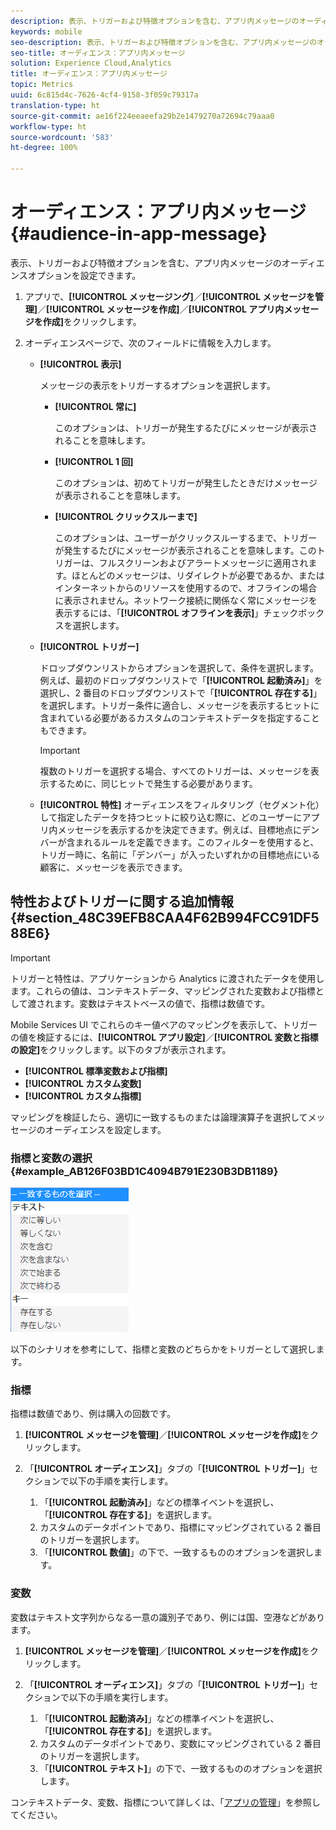 ```yaml
---
description: 表示、トリガーおよび特徴オプションを含む、アプリ内メッセージのオーディエンスオプションを設定できます。
keywords: mobile
seo-description: 表示、トリガーおよび特徴オプションを含む、アプリ内メッセージのオーディエンスオプションを設定できます。
seo-title: オーディエンス：アプリ内メッセージ
solution: Experience Cloud,Analytics
title: オーディエンス：アプリ内メッセージ
topic: Metrics
uuid: 6c815d4c-7626-4cf4-9158-3f059c79317a
translation-type: ht
source-git-commit: ae16f224eeaeefa29b2e1479270a72694c79aaa0
workflow-type: ht
source-wordcount: '583'
ht-degree: 100%

---
```



# オーディエンス：アプリ内メッセージ {#audience-in-app-message}

表示、トリガーおよび特徴オプションを含む、アプリ内メッセージのオーディエンスオプションを設定できます。

1. アプリで、**[!UICONTROL メッセージング]**／**[!UICONTROL メッセージを管理]**／**[!UICONTROL メッセージを作成]**／**[!UICONTROL アプリ内メッセージを作成]**&#x200B;をクリックします。
1. オーディエンスページで、次のフィールドに情報を入力します。

   * **[!UICONTROL 表示]**

      メッセージの表示をトリガーするオプションを選択します。

      * **[!UICONTROL 常に]**

         このオプションは、トリガーが発生するたびにメッセージが表示されることを意味します。

      * **[!UICONTROL 1 回]**

         このオプションは、初めてトリガーが発生したときだけメッセージが表示されることを意味します。

      * **[!UICONTROL クリックスルーまで]**

         このオプションは、ユーザーがクリックスルーするまで、トリガーが発生するたびにメッセージが表示されることを意味します。このトリガーは、フルスクリーンおよびアラートメッセージに適用されます。ほとんどのメッセージは、リダイレクトが必要であるか、またはインターネットからのリソースを使用するので、オフラインの場合に表示されません。ネットワーク接続に関係なく常にメッセージを表示するには、「**[!UICONTROL オフラインを表示]**」チェックボックスを選択します。
   * **[!UICONTROL トリガー]**

      ドロップダウンリストからオプションを選択して、条件を選択します。例えば、最初のドロップダウンリストで「**[!UICONTROL 起動済み]**」を選択し、2 番目のドロップダウンリストで「**[!UICONTROL 存在する]**」を選択します。トリガー条件に適合し、メッセージを表示するヒットに含まれている必要があるカスタムのコンテキストデータを指定することもできます。

      >[!IMPORTANT]
      >
      >複数のトリガーを選択する場合、すべてのトリガーは、メッセージを表示するために、同じヒットで発生する必要があります。

   * **[!UICONTROL 特性]**
オーディエンスをフィルタリング（セグメント化）して指定したデータを持つヒットに絞り込む際に、どのユーザーにアプリ内メッセージを表示するかを決定できます。例えば、目標地点にデンバーが含まれるルールを定義できます。このフィルターを使用すると、トリガー時に、名前に「デンバー」が入ったいずれかの目標地点にいる顧客に、メッセージを表示できます。



## 特性およびトリガーに関する追加情報 {#section_48C39EFB8CAA4F62B994FCC91DF588E6}

>[!IMPORTANT]
>
>トリガーと特性は、アプリケーションから Analytics に渡されたデータを使用します。これらの値は、コンテキストデータ、マッピングされた変数および指標として渡されます。変数はテキストベースの値で、指標は数値です。

Mobile Services UI でこれらのキー値ペアのマッピングを表示して、トリガーの値を検証するには、**[!UICONTROL アプリ設定]**／**[!UICONTROL 変数と指標の設定]**&#x200B;をクリックします。以下のタブが表示されます。

* **[!UICONTROL 標準変数および指標]**
* **[!UICONTROL カスタム変数]**
* **[!UICONTROL カスタム指標]**

マッピングを検証したら、適切に一致するものまたは論理演算子を選択してメッセージのオーディエンスを設定します。

### 指標と変数の選択 {#example_AB126F03BD1C4094B791E230B3DB1189}

![トリガーオプション](assets/custom_trigger_matcher_options.png)

以下のシナリオを参考にして、指標と変数のどちらかをトリガーとして選択します。

### 指標

指標は数値であり、例は購入の回数です。

1. **[!UICONTROL メッセージを管理]**／**[!UICONTROL メッセージを作成]**&#x200B;をクリックします。
1. 「**[!UICONTROL オーディエンス]**」タブの「**[!UICONTROL トリガー]**」セクションで以下の手順を実行します。

   1. 「**[!UICONTROL 起動済み]**」などの標準イベントを選択し、「**[!UICONTROL 存在する]**」を選択します。
   1. カスタムのデータポイントであり、指標にマッピングされている 2 番目のトリガーを選択します。
   1. 「**[!UICONTROL 数値]**」の下で、一致するもののオプションを選択します。

### 変数

変数はテキスト文字列からなる一意の識別子であり、例には国、空港などがあります。

1. **[!UICONTROL メッセージを管理]**／**[!UICONTROL メッセージを作成]**&#x200B;をクリックします。
1. 「**[!UICONTROL オーディエンス]**」タブの「**[!UICONTROL トリガー]**」セクションで以下の手順を実行します。

   1. 「**[!UICONTROL 起動済み]**」などの標準イベントを選択し、「**[!UICONTROL 存在する]**」を選択します。
   1. カスタムのデータポイントであり、変数にマッピングされている 2 番目のトリガーを選択します。
   1. 「**[!UICONTROL テキスト]**」の下で、一致するもののオプションを選択します。

コンテキストデータ、変数、指標について詳しくは、「[アプリの管理](/help/using/manage-apps/manage-apps.md)」を参照してください。
